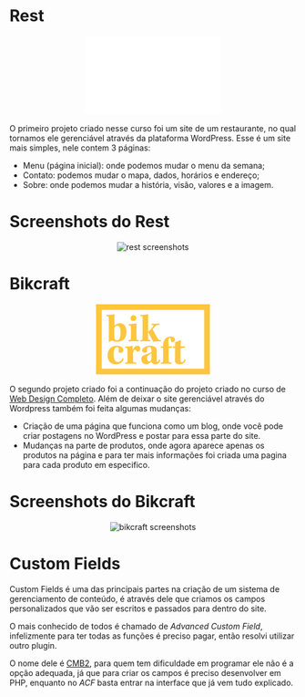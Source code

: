 # Rest
<p align = "center">
<img src="testewp\app\public\wp-content\themes\rest\img\rest.png" alt="Logo Rest">
</p>

O primeiro projeto criado nesse curso foi um site de um restaurante, no qual tornamos ele gerenciável através da plataforma WordPress.
Esse é um site mais simples, nele contem 3 páginas:
- Menu (página inicial): onde podemos mudar o menu da semana;
- Contato: podemos mudar o mapa, dados, horários e endereço;
- Sobre: onde podemos mudar a história, visão, valores e a imagem.

# Screenshots do Rest
<p align = "center">
<img src="https://i.ibb.co/0DkCWSV/rest.jpg" alt="rest screenshots" border="0">
</p>


# Bikcraft
<p align = "center">
<img src="bikcraft\app\public\wp-content\themes\bikcraft\img\bikcraft-qualidade.png" alt="Logo Bikcraft">
</p>

O segundo projeto criado foi a continuação do projeto criado no curso de <a href = "https://github.com/LucasSantos27/WebDesignCompleto">Web Design Completo</a>. Além de deixar o site gerenciável através do Wordpress também foi feita algumas mudanças:
- Criação de uma página que funciona como um blog, onde você pode criar postagens no WordPress e postar para essa parte do site.
- Mudanças na parte de produtos, onde agora aparece apenas os produtos na página e para ter mais informações foi criada uma pagina para cada produto em especifico. 

# Screenshots do Bikcraft
<p align = "center">
<img src="https://i.ibb.co/sCf9s8m/bikcraft.jpg" alt="bikcraft screenshots" border="0">
</p>

# Custom Fields

Custom Fields é uma das principais partes na criação de um sistema de gerenciamento de conteúdo, é através dele que criamos os campos personalizados que vão ser escritos e passados para dentro do site.

O mais conhecido de todos é chamado de *Advanced Custom Field*, infelizmente para ter todas as funções é preciso pagar, então resolvi utilizar outro plugin.

O nome dele é <a href = "https://cmb2.io"> CMB2</a>, para quem tem dificuldade em programar ele não é a opção adequada, já que para criar os campos é preciso desenvolver em PHP, enquanto no *ACF* basta entrar na interface que já vem tudo explicado.

